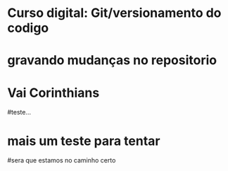 # Curso digital: Git/versionamento do codigo
# gravando mudanças no repositorio
# Vai Corinthians
#teste...
# mais um teste para tentar 
#sera que estamos no caminho certo
